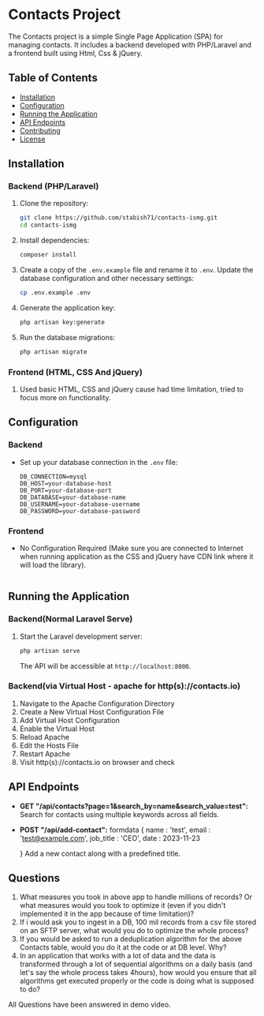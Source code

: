 # Contacts Project

The Contacts project is a simple Single Page Application (SPA) for managing contacts. It includes a backend developed with PHP/Laravel and a frontend built using Html, Css & jQuery.

## Table of Contents

- [Installation](#installation)
- [Configuration](#configuration)
- [Running the Application](#running-the-application)
- [API Endpoints](#api-endpoints)
- [Contributing](#contributing)
- [License](#license)

## Installation

### Backend (PHP/Laravel)

1. Clone the repository:

    ```bash
    git clone https://github.com/stabish71/contacts-ismg.git
    cd contacts-ismg
    ```

2. Install dependencies:

    ```bash
    composer install
    ```

3. Create a copy of the `.env.example` file and rename it to `.env`. Update the database configuration and other necessary settings:

    ```bash
    cp .env.example .env
    ```

4. Generate the application key:

    ```bash
    php artisan key:generate
    ```

5. Run the database migrations:

    ```bash
    php artisan migrate
    ```

### Frontend (HTML, CSS And jQuery)

1. Used basic HTML, CSS and jQuery cause had time limitation, tried to focus more on functionality.


## Configuration

### Backend

- Set up your database connection in the `.env` file:

    ```dotenv
    DB_CONNECTION=mysql
    DB_HOST=your-database-host
    DB_PORT=your-database-port
    DB_DATABASE=your-database-name
    DB_USERNAME=your-database-username
    DB_PASSWORD=your-database-password
    ```

### Frontend

- No Configuration Required (Make sure you are connected to Internet when running application as the CSS and jQuery have CDN link where it will load the library).
    ```

## Running the Application

### Backend(Normal Laravel Serve)

1. Start the Laravel development server:

    ```bash
    php artisan serve
    ```

   The API will be accessible at `http://localhost:8000`.

### Backend(via Virtual Host - apache for http(s)://contacts.io)

1. Navigate to the Apache Configuration Directory
2. Create a New Virtual Host Configuration File
3. Add Virtual Host Configuration
4. Enable the Virtual Host
5. Reload Apache
6. Edit the Hosts File
7. Restart Apache
8. Visit http(s)://contacts.io on browser and check

## API Endpoints

- **GET "/api/contacts?page=1&search_by=name&search_value=test":**
  Search for contacts using multiple keywords across all fields.

- **POST "/api/add-contact":**
  formdata {
    name : 'test',
    email : 'test@example.com',
    job_title : 'CEO',
    date : 2023-11-23

  }
  Add a new contact along with a predefined title.

## Questions
  
  1. What measures you took in above app to handle millions of records? Or what measures would you took to optimize it (even if you didn't implemented it in the app because of time limitation)?
  2. If i would ask you to ingest in a DB, 100 mil records from a csv file stored on an SFTP server, what would you do to optimize the whole process?
  3. If you would be asked to run a deduplication algorithm for the above Contacts table, would you do it at the code or at DB level. Why?
  4. In an application that works with a lot of data and the data is transformed through a lot of sequential algorithms on a daily basis (and let's say the whole process takes 4hours), how would you ensure that all algorithms get executed properly or the code is doing what is supposed to do?

  All Questions have been answered in demo video.

